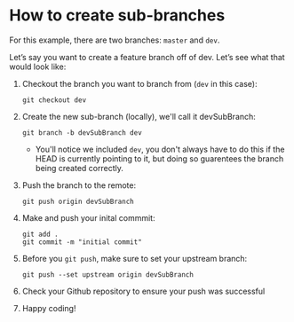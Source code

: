 # How to create sub-branches

For this example, there are two branches: `master` and `dev`.

Let’s say you want to create a feature branch off of dev. Let’s see what that would look like: 

1. Checkout the branch you want to branch from (`dev` in this case):
    ```
    git checkout dev
    ```
1. Create the new sub-branch (locally), we'll call it devSubBranch:
    ```
    git branch -b devSubBranch dev
    ```
    - You'll notice we included `dev`, you don't always have to do this if the HEAD is currently pointing to it, but doing so guarentees the branch being created correctly.

1. Push the branch to the remote:
    ```
    git push origin devSubBranch
    ```
1. Make and push your inital commmit:
    ```
    git add .
    git commit -m "initial commit"
    ```
1. Before you `git push`, make sure to set your upstream branch:
    ```
    git push --set upstream origin devSubBranch
    ```
1. Check your Github repository to ensure your push was successful
1. Happy coding!

